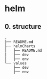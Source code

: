 # helm
## 0. structure
```
.
├── README.md
├── helmCharts
│   ├── README.md
|   ├── dev
│   ├── env
└── values
    ├── dev
    ├── env
```